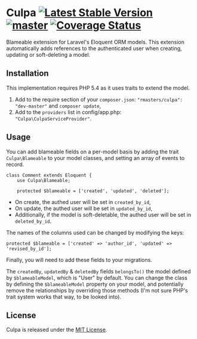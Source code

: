 # Culpa [![Latest Stable Version](https://poser.pugx.org/rmasters/culpa/v/stable.png)](https://packagist.org/packages/rmasters/culpa) [![master](https://travis-ci.org/rmasters/culpa.png?branch=master)](https://travis-ci.org/rmasters/culpa) [![Coverage Status](https://coveralls.io/repos/rmasters/culpa/badge.png)](https://coveralls.io/r/rmasters/culpa)


Blameable extension for Laravel's Eloquent ORM models. This extension
automatically adds references to the authenticated user when creating, updating
or soft-deleting a model.


## Installation

This implementation requires PHP 5.4 as it uses traits to extend the model.

1.  Add to the require section of your `composer.json`:
    `"rmasters/culpa": "dev-master"` and `composer update`,
2.  Add to the `providers` list in config/app.php:
    `"Culpa\CulpaServiceProvider"`.


## Usage

You can add blameable fields on a per-model basis by adding the trait
`Culpa\Blameable` to your model classes, and setting an array of events to record.

    class Comment extends Eloquent {
        use Culpa\Blameable;

        protected $blameable = ['created', 'updated', 'deleted'];
        
*   On create, the authed user will be set in `created_by_id`,
*   On update, the authed user will be set in `updated_by_id`,
*   Additionally, if the model is soft-deletable, the authed user will be set in
    `deleted_by_id`.

The names of the columns used can be changed by modifying the keys:

    protected $blameable = ['created' => 'author_id', 'updated' => 'revised_by_id'];

Finally, you will need to add these fields to your migrations.

The `createdBy`, `updatedBy` & `deletedBy` fields `belongsTo()` the model
defined by `$blameableModel`, which is "User" by default. You can change the
class by defining the `$blameableModel` property on your model, and potentially
remove the relationships by overriding those methods (I'm not sure PHP's trait
system works that way, to be looked into).


## License

Culpa is released under the [MIT License](LICENSE).

